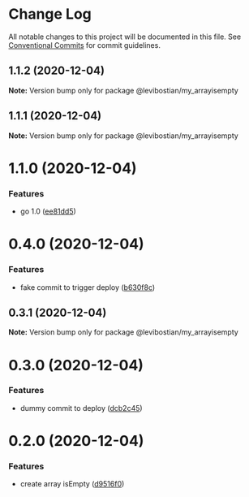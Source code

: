 # Change Log

All notable changes to this project will be documented in this file.
See [Conventional Commits](https://conventionalcommits.org) for commit guidelines.

## 1.1.2 (2020-12-04)

**Note:** Version bump only for package @levibostian/my_arrayisempty





## 1.1.1 (2020-12-04)

**Note:** Version bump only for package @levibostian/my_arrayisempty





# 1.1.0 (2020-12-04)


### Features

* go 1.0 ([ee81dd5](https://github.com/levibostian/my_/commit/ee81dd507a35424979364b899a612a7f25ffea3e))





# 0.4.0 (2020-12-04)


### Features

* fake commit to trigger deploy ([b630f8c](https://github.com/levibostian/my_/commit/b630f8ce51962dde4ba38a57ae04add6cdb1cf99))





## 0.3.1 (2020-12-04)

**Note:** Version bump only for package @levibostian/my_arrayisempty





# 0.3.0 (2020-12-04)


### Features

* dummy commit to deploy ([dcb2c45](https://github.com/levibostian/my_/commit/dcb2c4547371a254bc1181e18dfcb7849b5ccb3f))





# 0.2.0 (2020-12-04)


### Features

* create array isEmpty ([d9516f0](https://github.com/levibostian/my_/commit/d9516f0e8a7b43dfb544e33c7b51d8bb3b30e81e))
